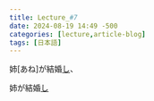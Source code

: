 ```yaml
---
title: Lecture_#7
date: 2024-08-19 14:49 -500
categories: [lecture,article-blog]
tags: [日本語]
---
```

<link rel="stylesheet" href="mystyle.css">


姉[あね]が結婚[し](## "'forme en て soutenue' de する, équivaut à して")、

<div class="demo">
  <p>姉が結婚<a href="#" data-tooltip="'forme en て soutenue' de する, équivaut à して">し</a></p>
</div>

<script>
    
    document.addEventListener("DOMContentLoaded", function () {
    const walker = document.createTreeWalker(document.body, NodeFilter.SHOW_TEXT, null, false);
    let node;

    while (node = walker.nextNode()) {
        
        let regex = /(.+)\[(.+)\]/g;
        if (node.nodeValue.match(regex)) {
            
            let newText = node.nodeValue.replace(regex, '<ruby>$1<rt>$2</rt></ruby>');

            let span = document.createElement('span');
            span.innerHTML = newText;

            node.parentNode.replaceChild(span, node);
        }
    }
});
</script>